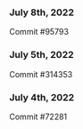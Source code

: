 ### July 8th, 2022

Commit #95793

### July 5th, 2022

Commit #314353


### July 4th, 2022

Commit #72281
